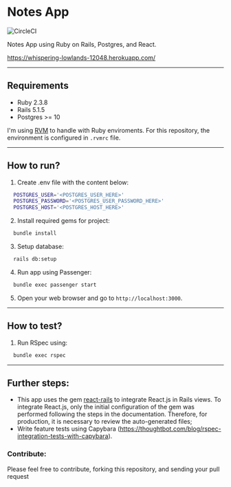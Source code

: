 # Notes App

![CircleCI](https://img.shields.io/circleci/build/github/luisbilecki/notes-app)

Notes App using Ruby on Rails, Postgres, and React.

https://whispering-lowlands-12048.herokuapp.com/

---

## Requirements

- Ruby 2.3.8
- Rails 5.1.5
- Postgres >= 10

I'm using [RVM](https://rvm.io/) to handle with Ruby enviroments. For this repository, the environment is configured in `.rvmrc` file.

---

## How to run?

1. Create .env file with the content below:

```bash
  POSTGRES_USER='<POSTGRES_USER_HERE>'
  POSTGRES_PASSWORD='<POSTGRES_USER_PASSWORD_HERE>'
  POSTGRES_HOST='<POSTGRES_HOST_HERE>'
```

2. Install required gems for project:

```bash
  bundle install
```

3. Setup database:

```bash
  rails db:setup
```

4. Run app using Passenger:

```bash
  bundle exec passenger start
```

5. Open your web browser and go to `http://localhost:3000`.

---

## How to test?

1. Run RSpec using:

```bash
  bundle exec rspec
```

---

## Further steps:

- This app uses the gem [react-rails](https://github.com/reactjs/react-rails) to integrate React.js in Rails views. To integrate React.js, only the initial configuration of the gem was performed following the steps in the documentation. Therefore, for production, it is necessary to review the auto-generated files;
- Write feature tests using Capybara (https://thoughtbot.com/blog/rspec-integration-tests-with-capybara).

### Contribute:

Please feel free to contribute, forking this repository, and sending your pull request
